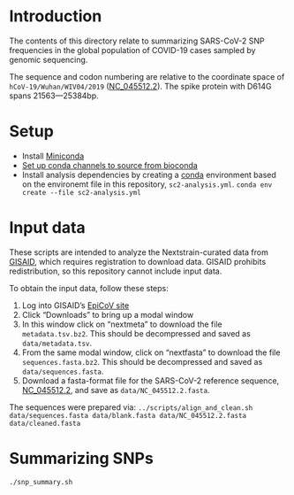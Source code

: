 # Introduction

The contents of this directory relate to summarizing SARS-CoV-2 SNP frequencies in the global population of COVID-19 cases sampled by genomic sequencing.

The sequence and codon numbering are relative to the coordinate space of `hCoV-19/Wuhan/WIV04/2019` ([NC_045512.2](https://www.ncbi.nlm.nih.gov/nuccore/NC_045512.2)). The spike protein with D614G spans 21563—25384bp.

# Setup

 - Install [Miniconda](https://docs.conda.io/en/latest/miniconda.html)
 - [Set up conda channels to source from bioconda](https://bioconda.github.io/user/install.html#set-up-channels)
 - Install analysis dependencies by creating a [conda](https://docs.conda.io/en/latest/miniconda.html) environment based on the environemt file in this repository, `sc2-analysis.yml`.
```conda env create --file sc2-analysis.yml```

# Input data

These scripts are intended to analyze the Nextstrain-curated data from [GISAID](https://www.gisaid.org/), which requires registration to download data. GISAID prohibits redistribution, so this repository cannot include input data. 

To obtain the input data, follow these steps:
 1. Log into GISAID’s [EpiCoV site](https://www.epicov.org/epi3/frontend)
 2. Click “Downloads” to bring up a modal window
 3. In this window click on “nextmeta” to download the file `metadata.tsv.bz2`. This should be decompressed and saved as `data/metadata.tsv`.
 4. From the same modal window, click on “nextfasta” to download the file `sequences.fasta.bz2`. This should be decompressed and saved as `data/sequences.fasta`.
 5. Download a fasta-format file for the SARS-CoV-2 reference sequence, [NC_045512.2](https://www.ncbi.nlm.nih.gov/nuccore/NC_045512.2), and save as `data/NC_045512.2.fasta`.

The sequences were prepared via:
```../scripts/align_and_clean.sh data/sequences.fasta data/blank.fasta data/NC_045512.2.fasta data/cleaned.fasta```

# Summarizing SNPs

```./snp_summary.sh```